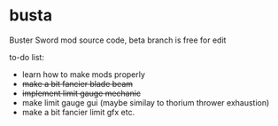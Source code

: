# busta
Buster Sword mod source code, beta branch is free for edit

to-do list:
* learn how to make mods properly
* ~~make a bit fancier blade beam~~ 
* ~~implement limit gauge mechanic~~
* make limit gauge gui (maybe similay to thorium thrower exhaustion)
* make a bit fancier limit gfx
etc.
